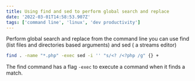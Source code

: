 ```yaml
---
title: Using find and sed to perform global search and replace
date: '2022-03-01T14:58:53.907Z'
tags: ['command line', 'linux', 'dev productivity']
---
```


Perform global search and replace from the command line you can use find (list files and directories based arguments) and sed ( a streams editor)

```bash
find . -name "*.php" -exec sed -i '' "s/<? /<?php /g" {} +
```

The find command has a flag `-exec` to execute a command when it finds a match.
